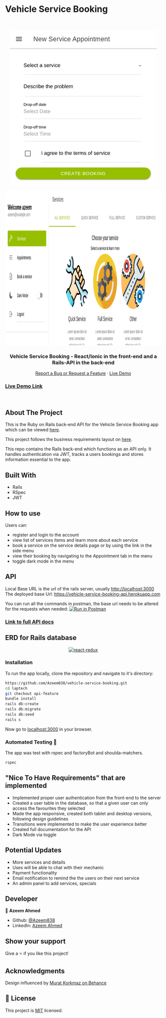 # Vehicle Service Booking

<!-- PROJECT LOGO -->

<br />
<p align="center">
  <a href="https://github.com/Azeem838/vehicle-service-booking.git">
    <img src="./booking-page.png" alt="react-redux" height="500"></p>
    <p align="center"> <img src="./service-page.png" alt="react-redux" height="500">
  </a>

  <h3 align="center">Vehicle Service Booking - React/Ionic in the front-end and a Rails-API in the back-end </h3>

  <p align="center">
    <a href="https://github.com/Azeem838/vehicle-service-booking/issues">Report a Bug or Request a Feature</a>
    ·
    <a href="http://azeemahmed.me/vehicle-service-booking/">Live Demo</a>
  </p>
</p>

<!-- Live Link  -->

### [Live Demo Link](http://azeemahmed.me/vehicle-service-booking/)

<br>
<!-- ABOUT THE PROJECT -->

## About The Project

This is the Ruby on Rails back-end API for the Vehicle Service Booking app which can be viewed [here](https://github.com/Azeem838/vehicle-service-booking/).

This project follows the business requirements layout on [here](https://www.notion.so/Final-Capstone-Project-Book-an-Appointment-41ded2ee99ff4fe4becf91acb332ca26).

This repo contains the Rails back-end which functions as an API only. It handles authentication via JWT, tracks a users bookings and stores information essential to the app.

<!-- CONTROL'S -->

## Built With

- Rails
- RSpec
- JWT

## How to use

Users can:

- register and login to the account
- view list of services items and learn more about each service
- book a service on the service details page or by using the link in the side menu
- view their booking by navigating to the Appointment tab in the menu
- toggle dark mode in the menu

## API

Local Base URL is the url of the rails server, usually <http://localhost:3000>
The deployed base Url: <https://vehicle-service-booking-api.herokuapp.com>

You can run all the commands in postman, the base url needs to be altered for the requests when needed:
[![Run in Postman](https://run.pstmn.io/button.svg)](https://app.getpostman.com/run-collection/7f52c6333dcad728b254)

### [Link to full API docs](./doc/API.md)

## ERD for Rails database

<p align="center">
  <a href="./doc/vehicle-service-booking-ERD.png"> <img src="./doc/vehicle-service-booking-ERD.png" alt="react-redux" height="350">
  </a>
</p>

### Installation

To run the app locally, clone the repository and navigate to it's directory:

```bash
https://github.com/Azeem838/vehicle-service-booking.git
cd laptech
git checkout api-feature
bundle install
rails db:create
rails db:migrate
rails db:seed
rails s
```

Now go to [localhost:3000](http://localhost:3000) in your browser.

### Automated Testing 🧪

The app was test with rspec and factoryBot and shoulda-matchers.

```bash
rspec
```

## "Nice To Have Requirements" that are implemented

- Implemented proper user authentication from the front-end to the server
- Created a user table in the database, so that a given user can only access the favourites they selected
- Made the app responsive, created both tablet and desktop versions, following design guidelines
- Transitions were implemented to make the user experience better
- Created full documentation for the API
- Dark Mode via toggle

## Potential Updates

- More services and details
- Uses will be able to chat with their mechanic
- Payment functionality
- Email notification to remind the the users on their next service
- An admin panel to add services, specials

<!-- CONTACT -->

## Developer

:bust_in_silhouette: **Azeem Ahmed**

- Github: [@Azeem838](https://github.com/Azeem838)
- LinkedIn: [Azeem Ahmed](www.linkedin.com/in/azeemmahmed)

## Show your support

Give a ⭐️ if you like this project!

## Acknowledgments

Design influenced by [Murat Korkmaz on Behance](https://www.behance.net/muratk)

<!-- MARKDOWN LINKS & IMAGES -->
<!-- https://www.markdownguide.org/basic-syntax/#reference-style-links -->

## 📝 License

This project is [MIT](https://opensource.org/licenses/MIT) licensed.
